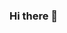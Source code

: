 ### Hi there 👋

<!--
**kgraghav/kgraghav** is a ✨ _special_ ✨ repository because its `README.md` (this file) appears on your GitHub profile.

List of Files:
1. Mycfd_burgers.cpp: C++ code to solve the inviscid Burgers Equation for fluid dynamics using the Bisection Method
2. Python List Math Functions.ipynb: Python functions to do basic math with lists
